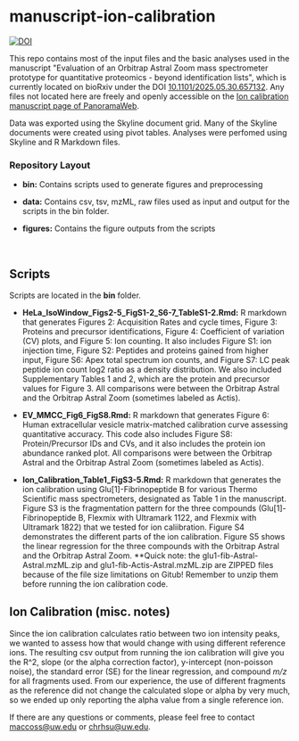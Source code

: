 # manuscript-ion-calibration
[![DOI](https://zenodo.org/badge/649092539.svg)](https://doi.org/10.1101/2025.05.30.657132)

This repo contains most of the input files and the basic analyses used in the manuscript "Evaluation of an Orbitrap Astral Zoom mass spectrometer prototype for quantitative proteomics - beyond identification lists", which is currently located on bioRxiv under the DOI [10.1101/2025.05.30.657132](https://doi.org/10.1101/2025.05.30.657132). Any files not located here are freely and openly accessible on the [Ion calibration manuscript page of PanoramaWeb](https://panoramaweb.org/MacCoss_ModifiedOrbitrapAstralZoom.url).

Data was exported using the Skyline document grid. Many of the Skyline documents were created using pivot tables. Analyses were perfomed using Skyline and R Markdown files.

### Repository Layout

* **bin:** Contains scripts used to generate figures and preprocessing

* **data:** Contains csv, tsv, mzML, raw files used as input and output for the scripts in the bin folder. 
  
* **figures:** Contains the figure outputs from the scripts


$~$

## Scripts

Scripts are located in the **bin** folder.

* **HeLa_IsoWindow_Figs2-5_FigS1-2_S6-7_TableS1-2.Rmd:** R markdown that generates Figures 2: Acquisition Rates and cycle times, Figure 3: Proteins and precursor identifications, Figure 4: Coefficient of variation (CV) plots, and Figure 5: Ion counting. It also includes Figure S1: ion injection time, Figure S2: Peptides and proteins gained from higher input, Figure S6: Apex total spectrum ion counts, and Figure S7: LC peak peptide ion count log2 ratio as a density distribution. We also included Supplementary Tables 1 and 2, which are the protein and precursor values for Figure 3. All comparisons were between the Orbitrap Astral and the Orbitrap Astral Zoom (sometimes labeled as Actis). 

* **EV_MMCC_Fig6_FigS8.Rmd:** R markdown that generates Figure 6: Human extracellular vesicle matrix-matched calibration curve assessing quantitative accuracy. This code also includes Figure S8: Protein/Precursor IDs and CVs, and it also includes the protein ion abundance ranked plot. All comparisons were between the Orbitrap Astral and the Orbitrap Astral Zoom (sometimes labeled as Actis).

* **Ion_Calibration_Table1_FigS3-5.Rmd:** R markdown that generates the ion calibration using Glu[1]-Fibrinopeptide B for various Thermo Scientific mass spectrometers, designated as Table 1 in the manuscript. Figure S3 is the fragmentation pattern for the three compounds (Glu[1]-Fibrinopeptide B, Flexmix with Ultramark 1122, and Flexmix with Ultramark 1822) that we tested for ion caliibration. Figure S4 demonstrates the different parts of the ion calibration. Figure S5 shows the linear regression for the three compounds with the Orbitrap Astral and the Orbitrap Astral Zoom. **Quick note: the glu1-fib-Astral-Astral.mzML.zip and glu1-fib-Actis-Astral.mzML.zip are ZIPPED files because of the file size limitations on Gitub! Remember to unzip them before running the ion calibration code. 

## Ion Calibration (misc. notes)

Since the ion calibration calculates ratio between two ion intensity peaks, we wanted to assess how that would change with using different reference ions. The resulting csv output from running the ion calibration will give you the R^2, slope (or the alpha correction factor), y-intercept (non-poisson noise), the standard error (SE) for the linear regression, and compound _m/z_ for all fragments used. From our experience, the use of different fragments as the reference did not change the calculated slope or alpha by very much, so we ended up only reporting the alpha value from a single reference ion. 

If there are any questions or comments, please feel free to contact maccoss@uw.edu or chrhsu@uw.edu.



